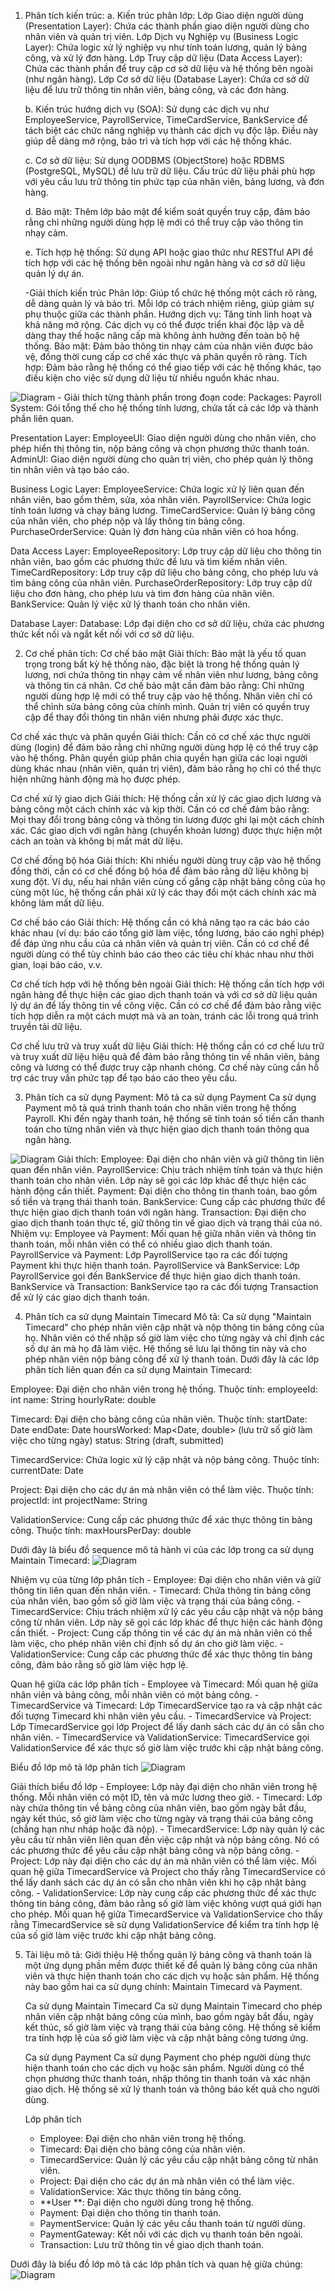 1. Phân tích kiến trúc:
   a. Kiến trúc phân lớp:
   Lớp Giao diện người dùng (Presentation Layer): Chứa các thành phần giao diện người dùng cho nhân viên và quản trị viên.
Lớp Dịch vụ Nghiệp vụ (Business Logic Layer): Chứa logic xử lý nghiệp vụ như tính toán lương, quản lý bảng công, và xử lý đơn hàng.
Lớp Truy cập dữ liệu (Data Access Layer): Chứa các thành phần để truy cập cơ sở dữ liệu và hệ thống bên ngoài (như ngân hàng).
Lớp Cơ sở dữ liệu (Database Layer): Chứa cơ sở dữ liệu để lưu trữ thông tin nhân viên, bảng công, và các đơn hàng.

   b. Kiến trúc hướng dịch vụ (SOA):
Sử dụng các dịch vụ như EmployeeService, PayrollService, TimeCardService, BankService để tách biệt các chức năng nghiệp vụ thành các dịch vụ độc lập.
Điều này giúp dễ dàng mở rộng, bảo trì và tích hợp với các hệ thống khác.

   c. Cơ sở dữ liệu:
Sử dụng OODBMS (ObjectStore) hoặc RDBMS (PostgreSQL, MySQL) để lưu trữ dữ liệu.
Cấu trúc dữ liệu phải phù hợp với yêu cầu lưu trữ thông tin phức tạp của nhân viên, bảng lương, và đơn hàng.

   d. Bảo mật:
Thêm lớp bảo mật để kiểm soát quyền truy cập, đảm bảo rằng chỉ những người dùng hợp lệ mới có thể truy cập vào thông tin nhạy cảm.

   e. Tích hợp hệ thống:
Sử dụng API hoặc giao thức như RESTful API để tích hợp với các hệ thống bên ngoài như ngân hàng và cơ sở dữ liệu quản lý dự án.

      -Giải thích kiến trúc
Phân lớp: Giúp tổ chức hệ thống một cách rõ ràng, dễ dàng quản lý và bảo trì. Mỗi lớp có trách nhiệm riêng, giúp giảm sự phụ thuộc giữa các thành phần.
Hướng dịch vụ: Tăng tính linh hoạt và khả năng mở rộng. Các dịch vụ có thể được triển khai độc lập và dễ dàng thay thế hoặc nâng cấp mà không ảnh hưởng đến toàn bộ hệ thống.
Bảo mật: Đảm bảo thông tin nhạy cảm của nhân viên được bảo vệ, đồng thời cung cấp cơ chế xác thực và phân quyền rõ ràng.
Tích hợp: Đảm bảo rằng hệ thống có thể giao tiếp với các hệ thống khác, tạo điều kiện cho việc sử dụng dữ liệu từ nhiều nguồn khác nhau.

![Diagram](https://www.planttext.com/api/plantuml/png/d9PBRjj038RtFiKWAnTeBc04Hkos2mCkKZJj0UWPnXba7i8y30X5JzP5ZzGhb58aHHgF7gqMXW7-77qaVr7wy-ltlG_WGjHgjIg0ly0PsSqNA9rLYZsMFg2-OJzMAqRNMzoXHnCWI6lO4KfqbOOr5rVWFVka2sLBnE-7NgY-BbOA9gGl59Ijwc2UxFfTHkVZISlmJMhy04xa9QYG1sBMnFGPmxFjwtwk4h2TqDACK84GBL7sLh4G471I8eXcHd96WuxE-Og5TM70sYFkkhsFNXeaygCzIpxNxqTq5ybnjhps3qDTB2XrJfwKdPTVpQ8nsWYpiF6aa75GF2g28VKiXukcEVHVMv-WjPQRwcTYpZxR--u05dX2qaNEc4-UwbXq_1ayFZY1RegDEwGwQzbwaCHizJjdkeyGWEquhtqtxRYgbru6wyfya-0oQPykz2IDs9S7iPOcC2aIsL7wSDTgjxLuDnZow0INy2qOrYjUjx1UCQcSWrWwhYKWawDwQyH0jlq_jZsOboa75SvMusyMQ-Bkvja4RQC9Iynq8jen9tNnh96jCRJVyyjM-klmWA7t6hgztLvjoGsZJj56uC6pRPtGlXxoQWs6AcgrQRoVqnlsXa7z87LvoTfRcfQkf2elO_Bhs-LsHfKyviubm7ttR6X8MaSZEQsSAeUQVuz6q5V5Nm000F__0m00)
    - Giải thích từng thành phần trong đoạn code:
  Packages:
Payroll System: Gói tổng thể cho hệ thống tính lương, chứa tất cả các lớp và thành phần liên quan.

  Presentation Layer:
EmployeeUI: Giao diện người dùng cho nhân viên, cho phép hiển thị thông tin, nộp bảng công và chọn phương thức thanh toán.
AdminUI: Giao diện người dùng cho quản trị viên, cho phép quản lý thông tin nhân viên và tạo báo cáo.

  Business Logic Layer:
EmployeeService: Chứa logic xử lý liên quan đến nhân viên, bao gồm thêm, sửa, xóa nhân viên.
PayrollService: Chứa logic tính toán lương và chạy bảng lương.
TimeCardService: Quản lý bảng công của nhân viên, cho phép nộp và lấy thông tin bảng công.
PurchaseOrderService: Quản lý đơn hàng của nhân viên có hoa hồng.

  Data Access Layer:
EmployeeRepository: Lớp truy cập dữ liệu cho thông tin nhân viên, bao gồm các phương thức để lưu và tìm kiếm nhân viên.
TimeCardRepository: Lớp truy cập dữ liệu cho bảng công, cho phép lưu và tìm bảng công của nhân viên.
PurchaseOrderRepository: Lớp truy cập dữ liệu cho đơn hàng, cho phép lưu và tìm đơn hàng của nhân viên.
BankService: Quản lý việc xử lý thanh toán cho nhân viên.

  Database Layer:
Database: Lớp đại diện cho cơ sở dữ liệu, chứa các phương thức kết nối và ngắt kết nối với cơ sở dữ liệu.

2. Cơ chế phân tích:
   Cơ chế bảo mật
Giải thích: Bảo mật là yếu tố quan trọng trong bất kỳ hệ thống nào, đặc biệt là trong hệ thống quản lý lương, nơi chứa thông tin nhạy cảm về nhân viên như lương, bảng công và thông tin cá nhân. Cơ chế bảo mật cần đảm bảo rằng:
Chỉ những người dùng hợp lệ mới có thể truy cập vào hệ thống.
Nhân viên chỉ có thể chỉnh sửa bảng công của chính mình.
Quản trị viên có quyền truy cập để thay đổi thông tin nhân viên nhưng phải được xác thực.

  Cơ chế xác thực và phân quyền
Giải thích: Cần có cơ chế xác thực người dùng (login) để đảm bảo rằng chỉ những người dùng hợp lệ có thể truy cập vào hệ thống. Phân quyền giúp phân chia quyền hạn giữa các loại người dùng khác nhau (nhân viên, quản trị viên), đảm bảo rằng họ chỉ có thể thực hiện những hành động mà họ được phép.

  Cơ chế xử lý giao dịch
Giải thích: Hệ thống cần xử lý các giao dịch lương và bảng công một cách chính xác và kịp thời. Cần có cơ chế đảm bảo rằng:
Mọi thay đổi trong bảng công và thông tin lương được ghi lại một cách chính xác.
Các giao dịch với ngân hàng (chuyển khoản lương) được thực hiện một cách an toàn và không bị mất mát dữ liệu.

  Cơ chế đồng bộ hóa
Giải thích: Khi nhiều người dùng truy cập vào hệ thống đồng thời, cần có cơ chế đồng bộ hóa để đảm bảo rằng dữ liệu không bị xung đột. Ví dụ, nếu hai nhân viên cùng cố gắng cập nhật bảng công của họ cùng một lúc, hệ thống cần phải xử lý các thay đổi một cách chính xác mà không làm mất dữ liệu.

  Cơ chế báo cáo
Giải thích: Hệ thống cần có khả năng tạo ra các báo cáo khác nhau (ví dụ: báo cáo tổng giờ làm việc, tổng lương, báo cáo nghỉ phép) để đáp ứng nhu cầu của cả nhân viên và quản trị viên. Cần có cơ chế để người dùng có thể tùy chỉnh báo cáo theo các tiêu chí khác nhau như thời gian, loại báo cáo, v.v.

  Cơ chế tích hợp với hệ thống bên ngoài
Giải thích: Hệ thống cần tích hợp với ngân hàng để thực hiện các giao dịch thanh toán và với cơ sở dữ liệu quản lý dự án để lấy thông tin về công việc. Cần có cơ chế để đảm bảo rằng việc tích hợp diễn ra một cách mượt mà và an toàn, tránh các lỗi trong quá trình truyền tải dữ liệu.

  Cơ chế lưu trữ và truy xuất dữ liệu
Giải thích: Hệ thống cần có cơ chế lưu trữ và truy xuất dữ liệu hiệu quả để đảm bảo rằng thông tin về nhân viên, bảng công và lương có thể được truy cập nhanh chóng. Cơ chế này cũng cần hỗ trợ các truy vấn phức tạp để tạo báo cáo theo yêu cầu.

3. Phân tích ca sử dụng Payment:
   Mô tả ca sử dụng Payment
Ca sử dụng Payment mô tả quá trình thanh toán cho nhân viên trong hệ thống Payroll. Khi đến ngày thanh toán, hệ thống sẽ tính toán số tiền cần thanh toán cho từng nhân viên và thực hiện giao dịch thanh toán thông qua ngân hàng.

![Diagram](https://www.planttext.com/api/plantuml/png/X98nRiCm34LtdK9ZFEG26eeWI8Pk1T8B4383494fbQ8B-6mTUgHU8ROZ0qfieEld_tpweFv-VWzPGRJlWW6lKUovIo4EY2QDCdbAm6e_O90OmWNbc_ngr27hatO4lcrvFmKuZnYARCm2ilktb_tE2dxrcBNitZNcsL0YqynPBmYAYnNBrlTs3atQDa1xOPkAeqK52da3KrLnDadqcFF2AkdJ8zoOoZj5gxRE4fFI-CvANEMhsGfT7goLPJoSzlcL-azJ7_bAqi5yWtNTvIZESbIw3gNgPKRj7iJ6793RwSVS0G00__y30000)
Giải thích:
Employee: Đại diện cho nhân viên và giữ thông tin liên quan đến nhân viên.
PayrollService: Chịu trách nhiệm tính toán và thực hiện thanh toán cho nhân viên. Lớp này sẽ gọi các lớp khác để thực hiện các hành động cần thiết.
Payment: Đại diện cho thông tin thanh toán, bao gồm số tiền và trạng thái thanh toán.
BankService: Cung cấp các phương thức để thực hiện giao dịch thanh toán với ngân hàng.
Transaction: Đại diện cho giao dịch thanh toán thực tế, giữ thông tin về giao dịch và trạng thái của nó.
    Nhiệm vụ:
Employee và Payment: Mối quan hệ giữa nhân viên và thông tin thanh toán, mỗi nhân viên có thể có nhiều giao dịch thanh toán.
PayrollService và Payment: Lớp PayrollService tạo ra các đối tượng Payment khi thực hiện thanh toán.
PayrollService và BankService: Lớp PayrollService gọi đến BankService để thực hiện giao dịch thanh toán.
BankService và Transaction: BankService tạo ra các đối tượng Transaction để xử lý các giao dịch thanh toán.

4. Phân tích ca sử dụng Maintain Timecard
   Mô tả:
Ca sử dụng "Maintain Timecard" cho phép nhân viên cập nhật và nộp thông tin bảng công của họ. Nhân viên có thể nhập số giờ làm việc cho từng ngày và chỉ định các số dự án mà họ đã làm việc. Hệ thống sẽ lưu lại thông tin này và cho phép nhân viên nộp bảng công để xử lý thanh toán.
   Dưới đây là các lớp phân tích liên quan đến ca sử dụng Maintain Timecard:

Employee: Đại diện cho nhân viên trong hệ thống.
   Thuộc tính:
      employeeId: int
      name: String
      hourlyRate: double

Timecard: Đại diện cho bảng công của nhân viên.
   Thuộc tính:
      startDate: Date
      endDate: Date
      hoursWorked: Map<Date, double> (lưu trữ số giờ làm việc cho từng ngày)
      status: String (draft, submitted)

TimecardService: Chứa logic xử lý cập nhật và nộp bảng công.
   Thuộc tính:
      currentDate: Date

Project: Đại diện cho các dự án mà nhân viên có thể làm việc.
   Thuộc tính:
      projectId: int
      projectName: String

ValidationService: Cung cấp các phương thức để xác thực thông tin bảng công.
   Thuộc tính:
      maxHoursPerDay: double

   Dưới đây là biểu đồ sequence mô tả hành vi của các lớp trong ca sử dụng Maintain Timecard:
![Diagram](https://www.planttext.com/api/plantuml/png/Z9D1JiCm44NtEOMNhGGNo0AL1HBT8QMmT-qf379iunb7wjbOS2IkW6diqZR1i4hq_R_V-CVvVFzO4Sl0iJUDLEo2kEkzSNk0nYSP5NffMMom1oM3xY0CgERNpiI7u5v1yPds90rgoUXisQOfC75zSybeHO2t2CIFFeMWh2wMpONnDDiA5U3K3HcmrZ-vNs0SWnLSF1fOeg4vM3vRAvw1RuVaabi3MQGqNtwjONos62Ikbm2M8Tox66YHGsjz9Lw-XTac9YMtOXWb67V9qOclDkvmD2U5ek7wDuX-WgjshvpTOUXphju7nMsF_D_RGC0TIuwq67CCVzs3Cil1JvIEF4Se8xR2EiRTlZkw2-xmM3Ohi3hzMry0003__mC0)

   Nhiệm vụ của từng lớp phân tích
      - Employee: Đại diện cho nhân viên và giữ thông tin liên quan đến nhân viên.
      - Timecard: Chứa thông tin bảng công của nhân viên, bao gồm số giờ làm việc và trạng thái của bảng công.
      - TimecardService: Chịu trách nhiệm xử lý các yêu cầu cập nhật và nộp bảng công từ nhân viên. Lớp này sẽ gọi các lớp khác để thực hiện các hành động cần thiết.
      - Project: Cung cấp thông tin về các dự án mà nhân viên có thể làm việc, cho phép nhân viên chỉ định số dự án cho giờ làm việc.
      - ValidationService: Cung cấp các phương thức để xác thực thông tin bảng công, đảm bảo rằng số giờ làm việc hợp lệ.

   Quan hệ giữa các lớp phân tích
      - Employee và Timecard: Mối quan hệ giữa nhân viên và bảng công, mỗi nhân viên có một bảng công.
      - TimecardService và Timecard: Lớp TimecardService tạo ra và cập nhật các đối tượng Timecard khi nhân viên yêu cầu.
      - TimecardService và Project: Lớp TimecardService gọi lớp Project để lấy danh sách các dự án có sẵn cho nhân viên.
      - TimecardService và ValidationService: TimecardService gọi ValidationService để xác thực số giờ làm việc trước khi cập nhật bảng công.

   Biểu đồ lớp mô tả lớp phân tích
![Diagram](https://www.planttext.com/api/plantuml/png/V5BBJiCm4BpdArOv5KGhk4Qewg58S01LbCTv4wzQWn_1ZuW8yMKS-2H-0ST9GvgYvk9uTcTdTzO_NzyBwz0uBqLI2BGMhcGfT4q47maq7rSEgCDkM8kjdU5g0mebjG3JFXS4M-sDgE_HKVAPTFKUkAG23TlLMuOeHCtcRu2HOd_8BPQNpUsiApsFjUspDg-qtqGevRmzr5kJgNX1UxA5DuRKGBZId86XDq_MFPOiu3lwv6IGONqkkHk4UhMLqIzKkA5PPGkDlEhGkyQodls4WWTHhjMesyvFYU_NpTWhCakisr2kjI1KKBLSYWcJmG9iRAzVOtgHmdGQZtuL6MpHmZmPU_L_haI56pgMVpwRdQQz5rbmD0nDrL5EE0x7py3Ro5g4rn3Uv2y0003__mC0)

   Giải thích biểu đồ lớp
      - Employee: Lớp này đại diện cho nhân viên trong hệ thống. Mỗi nhân viên có một ID, tên và mức lương theo giờ.
      - Timecard: Lớp này chứa thông tin về bảng công của nhân viên, bao gồm ngày bắt đầu, ngày kết thúc, số giờ làm việc cho từng ngày và trạng thái của bảng công (chẳng hạn như nháp hoặc đã nộp).
      - TimecardService: Lớp này quản lý các yêu cầu từ nhân viên liên quan đến việc cập nhật và nộp bảng công. Nó có các phương thức để yêu cầu cập nhật bảng công và nộp bảng công.
      - Project: Lớp này đại diện cho các dự án mà nhân viên có thể làm việc. Mối quan hệ giữa TimecardService và Project cho thấy rằng TimecardService có thể lấy danh sách các dự án có sẵn cho nhân viên khi họ cập nhật bảng công.
      - ValidationService: Lớp này cung cấp các phương thức để xác thực thông tin bảng công, đảm bảo rằng số giờ làm việc không vượt quá giới hạn cho phép. Mối quan hệ giữa TimecardService và ValidationService cho thấy rằng TimecardService sẽ sử dụng ValidationService để kiểm tra tính hợp lệ của số giờ làm việc trước khi cập nhật bảng công.

5. Tài liệu mô tả:
   Giới thiệu
Hệ thống quản lý bảng công và thanh toán là một ứng dụng phần mềm được thiết kế để quản lý bảng công của nhân viên và thực hiện thanh toán cho các dịch vụ hoặc sản phẩm. Hệ thống này bao gồm hai ca sử dụng chính: Maintain Timecard và Payment.

   Ca sử dụng Maintain Timecard
Ca sử dụng Maintain Timecard cho phép nhân viên cập nhật bảng công của mình, bao gồm ngày bắt đầu, ngày kết thúc, số giờ làm việc và trạng thái của bảng công. Hệ thống sẽ kiểm tra tính hợp lệ của số giờ làm việc và cập nhật bảng công tương ứng.

   Ca sử dụng Payment
Ca sử dụng Payment cho phép người dùng thực hiện thanh toán cho các dịch vụ hoặc sản phẩm. Người dùng có thể chọn phương thức thanh toán, nhập thông tin thanh toán và xác nhận giao dịch. Hệ thống sẽ xử lý thanh toán và thông báo kết quả cho người dùng.

   Lớp phân tích
      - Employee: Đại diện cho nhân viên trong hệ thống.
      - Timecard: Đại diện cho bảng công của nhân viên.
      - TimecardService: Quản lý các yêu cầu cập nhật bảng công từ nhân viên.
      - Project: Đại diện cho các dự án mà nhân viên có thể làm việc.
      - ValidationService: Xác thực thông tin bảng công.
      - **User **: Đại diện cho người dùng trong hệ thống.
      - Payment: Đại diện cho thông tin thanh toán.
      - PaymentService: Quản lý các yêu cầu thanh toán từ người dùng.
      - PaymentGateway: Kết nối với các dịch vụ thanh toán bên ngoài.
      - Transaction: Lưu trữ thông tin về giao dịch thanh toán.

Dưới đây là biểu đồ lớp mô tả các lớp phân tích và quan hệ giữa chúng:
![Diagram](https://www.planttext.com/api/plantuml/png/b5InJiCm4Dtp5LQd5j4ArWwe0mWOg2grXVcQd5hJs0ws4uWGNyR09_4Bs8cTE6af8akIbxjtxzwTy_tvDLCQfCvP6iKfA4LkM9QA4f6yHyHUb6k23hjFQcof9ULRme5X1q06D8q-8aUreWnZa4b8fHtcgQv18waasAS0GvwqI2BoJOfa9tAfdeJSOrU8oTUvEYoyH5dGk6cb43GX4bzoL7gT9ORT1mv7GOJADupgu5F3kv3Y6MCTzfFLKCyPXywjGKts8wJK5AM2ztIvxXYytTa65oYleQm_ROH84JWfwboi0eQX7O6yjK8PQilD-pz7je2I8UzsM4EUoDK69dAkkqtNWG-eT-BqV5oLdWtLsBK4hY2sBhNZhyP2ETNKG2vvs15oVbJ4wA3ahI5uXTANT4dR6fqtvdZRpHnZLCgNzEwu8W7zgfNTsVOMzluTiRHktEoRyObblpZNd4iok1oGyRYwDITiIdQWo5NKt_pZiGmuRF5K_CLaSZPezdrgJetHWyN977CxNF6ftKARLIrddz_vQHNjgwZUPWJKOQnN_sUq7tUZmhDqTOJJcv9OeacpqJFp4p9_nXy0003__mC0)


